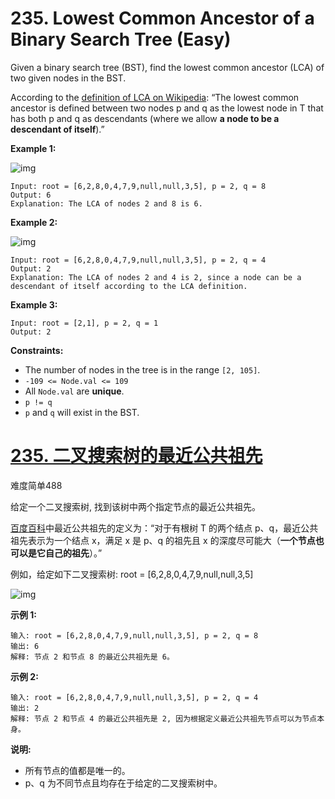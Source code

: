# 235. Lowest Common Ancestor of a Binary Search Tree (Easy)

Given a binary search tree (BST), find the lowest common ancestor (LCA) of two given nodes in the BST.

According to the [definition of LCA on Wikipedia](https://en.wikipedia.org/wiki/Lowest_common_ancestor): “The lowest common ancestor is defined between two nodes p and q as the lowest node in T that has both p and q as descendants (where we allow **a node to be a descendant of itself**).”

 

**Example 1:**

![img](https://assets.leetcode.com/uploads/2018/12/14/binarysearchtree_improved.png)

```
Input: root = [6,2,8,0,4,7,9,null,null,3,5], p = 2, q = 8
Output: 6
Explanation: The LCA of nodes 2 and 8 is 6.
```

**Example 2:**

![img](https://assets.leetcode.com/uploads/2018/12/14/binarysearchtree_improved.png)

```
Input: root = [6,2,8,0,4,7,9,null,null,3,5], p = 2, q = 4
Output: 2
Explanation: The LCA of nodes 2 and 4 is 2, since a node can be a descendant of itself according to the LCA definition.
```

**Example 3:**

```
Input: root = [2,1], p = 2, q = 1
Output: 2
```

 

**Constraints:**

- The number of nodes in the tree is in the range `[2, 105]`.
- `-109 <= Node.val <= 109`
- All `Node.val` are **unique**.
- `p != q`
- `p` and `q` will exist in the BST.



# [235. 二叉搜索树的最近公共祖先](https://leetcode-cn.com/problems/lowest-common-ancestor-of-a-binary-search-tree/)

难度简单488

给定一个二叉搜索树, 找到该树中两个指定节点的最近公共祖先。

[百度百科](https://baike.baidu.com/item/最近公共祖先/8918834?fr=aladdin)中最近公共祖先的定义为：“对于有根树 T 的两个结点 p、q，最近公共祖先表示为一个结点 x，满足 x 是 p、q 的祖先且 x 的深度尽可能大（**一个节点也可以是它自己的祖先**）。”

例如，给定如下二叉搜索树: root = [6,2,8,0,4,7,9,null,null,3,5]

![img](https://assets.leetcode-cn.com/aliyun-lc-upload/uploads/2018/12/14/binarysearchtree_improved.png)

 

**示例 1:**

```
输入: root = [6,2,8,0,4,7,9,null,null,3,5], p = 2, q = 8
输出: 6 
解释: 节点 2 和节点 8 的最近公共祖先是 6。
```

**示例 2:**

```
输入: root = [6,2,8,0,4,7,9,null,null,3,5], p = 2, q = 4
输出: 2
解释: 节点 2 和节点 4 的最近公共祖先是 2, 因为根据定义最近公共祖先节点可以为节点本身。
```

 

**说明:**

- 所有节点的值都是唯一的。
- p、q 为不同节点且均存在于给定的二叉搜索树中。



